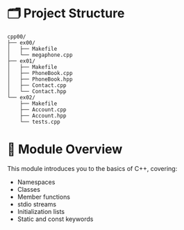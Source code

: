 # 🗂 Project Structure

```
cpp00/
├── ex00/
│   ├── Makefile
│   └── megaphone.cpp
├── ex01/
│   ├── Makefile
│   ├── PhoneBook.cpp
│   ├── PhoneBook.hpp
│   ├── Contact.cpp
│   └── Contact.hpp
└── ex02/
    ├── Makefile
    ├── Account.cpp
    ├── Account.hpp
    └── tests.cpp
```
# 🎯 Module Overview

This module introduces you to the basics of C++, covering:
* Namespaces
* Classes
* Member functions
* stdio streams
* Initialization lists
* Static and const keywords
